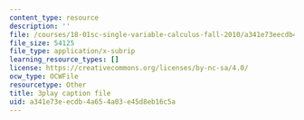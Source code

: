 ```yaml
---
content_type: resource
description: ''
file: /courses/18-01sc-single-variable-calculus-fall-2010/a341e73eecdb4a654a03e45d8eb16c5a_PNTnmH6jsRI.srt
file_size: 54125
file_type: application/x-subrip
learning_resource_types: []
license: https://creativecommons.org/licenses/by-nc-sa/4.0/
ocw_type: OCWFile
resourcetype: Other
title: 3play caption file
uid: a341e73e-ecdb-4a65-4a03-e45d8eb16c5a
---
```

